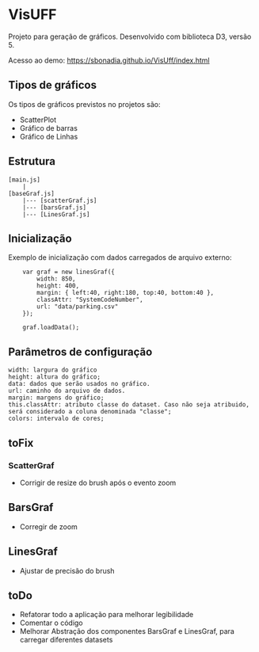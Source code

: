 # VisUFF
Projeto para geração de gráficos. Desenvolvido com biblioteca D3, versão 5. 

Acesso ao demo: https://sbonadia.github.io/VisUff/index.html
## Tipos de gráficos
Os tipos de gráficos previstos no projetos são:
- ScatterPlot
- Gráfico de barras
- Gráfico de Linhas

## Estrutura
```
[main.js]
	|
[baseGraf.js]
	|--- [scatterGraf.js]
	|--- [barsGraf.js]
	|--- [LinesGraf.js]
```
## Inicialização
Exemplo de inicialização com dados carregados de arquivo externo:
```
    var graf = new linesGraf({
	    width: 850,
	    height: 400,
	    margin: { left:40, right:180, top:40, bottom:40 },
	    classAttr: "SystemCodeNumber",
	    url: "data/parking.csv"
    });

	graf.loadData();
```
## Parâmetros de configuração
	width: largura do gráfico
	height: altura do gráfico;
	data: dados que serão usados no gráfico.
	url: caminho do arquivo de dados.
	margin: margens do gráfico;
	this.classAttr: atributo classe do dataset. Caso não seja atribuido, será considerado a coluna denominada "classe";
	colors: intervalo de cores;

## toFix
### ScatterGraf
- Corrigir de resize do brush após o evento zoom
## BarsGraf
- Corregir de zoom
## LinesGraf
- Ajustar de precisão do brush

## toDo
- Refatorar todo a aplicação para melhorar legibilidade
- Comentar o código
- Melhorar Abstração dos componentes BarsGraf e LinesGraf, para carregar diferentes datasets